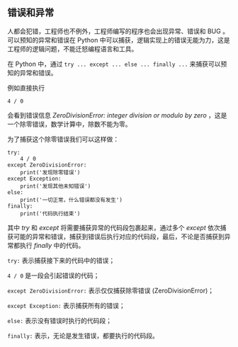 ## 错误和异常 ##
人都会犯错，工程师也不例外，工程师编写的程序也会出现异常、错误和 BUG 。
可以预知的异常和错误在 Python 中可以捕获，逻辑实现上的错误无能为力，这是工程师的逻辑问题，不能迁怒编程语言和工具。

在 Python 中，通过 ```try ... except ... else ... finally ...``` 来捕获可以预知的异常和错误。

例如直接执行
```
4 / 0
```
会看到错误信息 _ZeroDivisionError: integer division or modulo by zero_ ，这是一个除零错误，数学计算中，除数不能为零。

为了捕获这个除零错误我们可以这样做：

```
try:
    4 / 0
except ZeroDivisionError:
    print('发现除零错误')
except Exception:
    print('发现其他未知错误')
else:
    print('一切正常，什么错误都没有发生')
finally:
    print('代码执行结束')
```

其中 _try_ 和 _except_ 将需要捕获异常的代码段包裹起来，通过多个 _except_ 依次捕获可能的异常和错误，捕获到错误后执行对应的代码段，最后，不论是否捕获到异常都执行 _finally_ 中的代码。

```try:``` 表示捕获接下来的代码中的错误；

```4 / 0``` 是一段会引起错误的代码；

```except ZeroDivisionError:``` 表示仅仅捕获除零错误 (ZeroDivisionError)；

```except Exception:``` 表示捕获所有的错误；

```else:``` 表示没有错误时执行的代码段；

```finally:``` 表示，无论是发生错误，都要执行的代码段。
